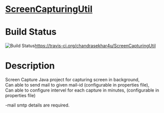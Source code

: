 <a href="http://chandrasekhar4u.github.io/ScreenCapturingUtil/" class="code">ScreenCapturingUtil</a>
===================

Build Status
===================
<img src="https://travis-ci.org/chandrasekhar4u/ScreenCapturingUtil.png?branch=master" alt="Build Status" />https://travis-ci.org/chandrasekhar4u/ScreenCapturingUtil

Description
===================
Screen Capture Java project for capturing screen in background, <br/>
Can able to send mail to given mail-id (configurable in properties file),<br/>
Can able to configure intervel for each capture in minutes, (configurable in properties file)<br/>

-mail smtp details are required.


